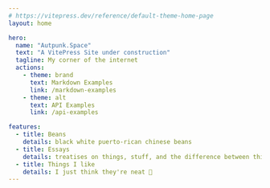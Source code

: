 ```yaml
---
# https://vitepress.dev/reference/default-theme-home-page
layout: home

hero:
  name: "Autpunk.Space"
  text: "A VitePress Site under construction"
  tagline: My corner of the internet
  actions:
    - theme: brand
      text: Markdown Examples
      link: /markdown-examples
    - theme: alt
      text: API Examples
      link: /api-examples

features:
  - title: Beans
    details: black white puerto-rican chinese beans
  - title: Essays
    details: treatises on things, stuff, and the difference between things and stuff
  - title: Things I like
    details: I just think they're neat 🥔
---
```


